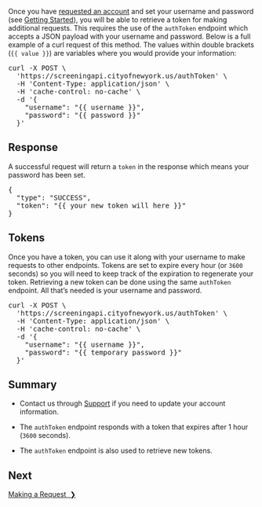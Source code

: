 Once you have <a href="http://eepurl.com/gfLTuH" target="_blank">requested an account</a> and set your username and password (see [Getting Started](getting-started)), you will be able to retrieve a token for making additional requests. This requires the use of the `authToken` endpoint which accepts a JSON payload with your username and password. Below is a full example of a curl request of this method. The values within double brackets (`{{ value }}`) are variables where you would provide your information:

<div class="code-block"><pre>
curl -X POST \
  'https://screeningapi.cityofnewyork.us/authToken' \
  -H 'Content-Type: application/json' \
  -H 'cache-control: no-cache' \
  -d '{
    "username": "{{ username }}",
    "password": "{{ password }}"
  }'</pre></div>

## Response

A successful request will return a `token` in the response which means your password has been set.

<div class="code-block"><pre>
{
  "type": "SUCCESS",
  "token": "{{ your new token will here }}"
}</pre></div>

## Tokens

Once you have a token, you can use it along with your username to make requests to other endpoints. Tokens are set to expire every hour (or `3600` seconds) so you will need to keep track of the expiration to regenerate your token. Retrieving a new token can be done using the same `authToken` endpoint. All that’s needed is your username and password.

<div class="code-block"><pre>
curl -X POST \
  'https://screeningapi.cityofnewyork.us/authToken' \
  -H 'Content-Type: application/json' \
  -H 'cache-control: no-cache' \
  -d '{
    "username": "{{ username }}",
    "password": "{{ temporary password }}"
  }'</pre></div>

## Summary

* Contact us through [Support](mailto:screeningapi@nycopportunity.nyc.gov) if you need to update your account information.

* The `authToken` endpoint responds with a token that expires after 1 hour (`3600` seconds).

* The `authToken` endpoint is also used to retrieve new tokens.


## Next

<a href="making-a-request" title="Making a Request" class="btn color-secondary-button">Making a Request&nbsp;&nbsp;❯</a>
